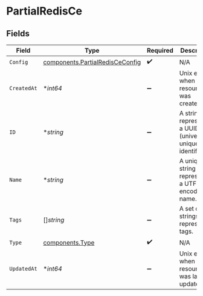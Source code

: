 # PartialRedisCe


## Fields

| Field                                                                              | Type                                                                               | Required                                                                           | Description                                                                        |
| ---------------------------------------------------------------------------------- | ---------------------------------------------------------------------------------- | ---------------------------------------------------------------------------------- | ---------------------------------------------------------------------------------- |
| `Config`                                                                           | [components.PartialRedisCeConfig](../../models/components/partialredisceconfig.md) | :heavy_check_mark:                                                                 | N/A                                                                                |
| `CreatedAt`                                                                        | **int64*                                                                           | :heavy_minus_sign:                                                                 | Unix epoch when the resource was created.                                          |
| `ID`                                                                               | **string*                                                                          | :heavy_minus_sign:                                                                 | A string representing a UUID (universally unique identifier).                      |
| `Name`                                                                             | **string*                                                                          | :heavy_minus_sign:                                                                 | A unique string representing a UTF-8 encoded name.                                 |
| `Tags`                                                                             | []*string*                                                                         | :heavy_minus_sign:                                                                 | A set of strings representing tags.                                                |
| `Type`                                                                             | [components.Type](../../models/components/type.md)                                 | :heavy_check_mark:                                                                 | N/A                                                                                |
| `UpdatedAt`                                                                        | **int64*                                                                           | :heavy_minus_sign:                                                                 | Unix epoch when the resource was last updated.                                     |